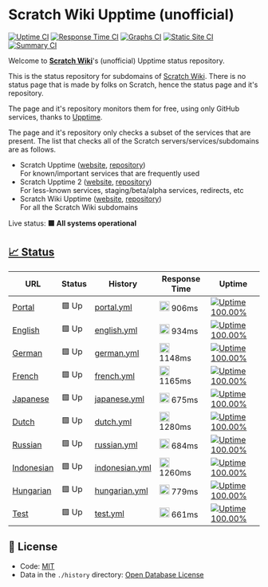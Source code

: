 # Scratch Wiki Upptime (unofficial)

[![Uptime CI](https://github.com/Hans5958/Scratch-Wiki-Upptime/workflows/Uptime%20CI/badge.svg)](https://github.com/Hans5958/Scratch-Wiki-Upptime/actions?query=workflow%3A%22Uptime+CI%22)
[![Response Time CI](https://github.com/Hans5958/Scratch-Wiki-Upptime/workflows/Response%20Time%20CI/badge.svg)](https://github.com/Hans5958/Scratch-Wiki-Upptime/actions?query=workflow%3A%22Response+Time+CI%22)
[![Graphs CI](https://github.com/Hans5958/Scratch-Wiki-Upptime/workflows/Graphs%20CI/badge.svg)](https://github.com/Hans5958/Scratch-Wiki-Upptime/actions?query=workflow%3A%22Graphs+CI%22)
[![Static Site CI](https://github.com/Hans5958/Scratch-Wiki-Upptime/workflows/Static%20Site%20CI/badge.svg)](https://github.com/Hans5958/Scratch-Wiki-Upptime/actions?query=workflow%3A%22Static+Site+CI%22)
[![Summary CI](https://github.com/Hans5958/Scratch-Wiki-Upptime/workflows/Summary%20CI/badge.svg)](https://github.com/Hans5958/Scratch-Wiki-Upptime/actions?query=workflow%3A%22Summary+CI%22)

Welcome to **[Scratch Wiki](https://scratch-wiki.info)**'s (unofficial) Upptime status repository.

This is the status repository for subdomains of [Scratch Wiki](https://scratch-wiki.info). There is no status page that is made by folks on Scratch, hence the status page and it's repository.

The page and it's repository monitors them for free, using only GitHub services, thanks to [Upptime](https://github.com/upptime/upptime).

The page and it's repository only checks a subset of the services that are present. The list that checks all of the Scratch servers/services/subdomains are as follows.

- Scratch Upptime ([website](https://scratch-upptime.netlify.app), [repository](https://github.com/Hans5958/Scratch-Wiki-Upptime))  
  For known/important services that are frequently used
- Scratch Upptime 2 ([website](https://scratch-upptime-2.netlify.app), [repository](https://github.com/Hans5958/Scratch-Wiki-Upptime-2))  
  For less-known services, staging/beta/alpha services, redirects, etc
- Scratch Wiki Upptime ([website](https://scratch-wiki-upptime.netlify.app), [repository](https://github.com/Hans5958/Scratch-Wiki-Upptime))  
  For all the Scratch Wiki subdomains

Live status: <!--live status--> **🟩 All systems operational**

## [📈 Status](https://scratch-wiki-upptime.netlify.app)

<!--start: status pages-->
<!-- This summary is generated by Upptime (https://github.com/upptime/upptime) -->
<!-- Do not edit this manually, your changes will be overwritten -->

| URL                                        | Status | History                                                                                                  | Response Time                                                                    | Uptime                                                                                                                                                                                                                                           |
| ------------------------------------------ | ------ | -------------------------------------------------------------------------------------------------------- | -------------------------------------------------------------------------------- | ------------------------------------------------------------------------------------------------------------------------------------------------------------------------------------------------------------------------------------------------ |
| [Portal](https://scratch-wiki.info)        | 🟩 Up  | [portal.yml](https://github.com/Hans5958/Scratch-Wiki-Upptime/commits/master/history/portal.yml)         | <img alt="Response time graph" src="./graphs/portal.png" height="20"> 906ms      | [![Uptime 100.00%](https://img.shields.io/endpoint?url=https%3A%2F%2Fraw.githubusercontent.com%2FHans5958%2FScratch-Wiki-Upptime%2Fmaster%2Fapi%2Fportal%2Fuptime.json)](https://Hans5958.github.io/Scratch-Wiki-Upptime/history/portal)         |
| [English](https://en.scratch-wiki.info)    | 🟩 Up  | [english.yml](https://github.com/Hans5958/Scratch-Wiki-Upptime/commits/master/history/english.yml)       | <img alt="Response time graph" src="./graphs/english.png" height="20"> 934ms     | [![Uptime 100.00%](https://img.shields.io/endpoint?url=https%3A%2F%2Fraw.githubusercontent.com%2FHans5958%2FScratch-Wiki-Upptime%2Fmaster%2Fapi%2Fenglish%2Fuptime.json)](https://Hans5958.github.io/Scratch-Wiki-Upptime/history/english)       |
| [German](https://de.scratch-wiki.info)     | 🟩 Up  | [german.yml](https://github.com/Hans5958/Scratch-Wiki-Upptime/commits/master/history/german.yml)         | <img alt="Response time graph" src="./graphs/german.png" height="20"> 1148ms     | [![Uptime 100.00%](https://img.shields.io/endpoint?url=https%3A%2F%2Fraw.githubusercontent.com%2FHans5958%2FScratch-Wiki-Upptime%2Fmaster%2Fapi%2Fgerman%2Fuptime.json)](https://Hans5958.github.io/Scratch-Wiki-Upptime/history/german)         |
| [French](https://fr.scratch-wiki.info)     | 🟩 Up  | [french.yml](https://github.com/Hans5958/Scratch-Wiki-Upptime/commits/master/history/french.yml)         | <img alt="Response time graph" src="./graphs/french.png" height="20"> 1165ms     | [![Uptime 100.00%](https://img.shields.io/endpoint?url=https%3A%2F%2Fraw.githubusercontent.com%2FHans5958%2FScratch-Wiki-Upptime%2Fmaster%2Fapi%2Ffrench%2Fuptime.json)](https://Hans5958.github.io/Scratch-Wiki-Upptime/history/french)         |
| [Japanese](https://ja.scratch-wiki.info)   | 🟩 Up  | [japanese.yml](https://github.com/Hans5958/Scratch-Wiki-Upptime/commits/master/history/japanese.yml)     | <img alt="Response time graph" src="./graphs/japanese.png" height="20"> 675ms    | [![Uptime 100.00%](https://img.shields.io/endpoint?url=https%3A%2F%2Fraw.githubusercontent.com%2FHans5958%2FScratch-Wiki-Upptime%2Fmaster%2Fapi%2Fjapanese%2Fuptime.json)](https://Hans5958.github.io/Scratch-Wiki-Upptime/history/japanese)     |
| [Dutch](https://nl.scratch-wiki.info)      | 🟩 Up  | [dutch.yml](https://github.com/Hans5958/Scratch-Wiki-Upptime/commits/master/history/dutch.yml)           | <img alt="Response time graph" src="./graphs/dutch.png" height="20"> 1280ms      | [![Uptime 100.00%](https://img.shields.io/endpoint?url=https%3A%2F%2Fraw.githubusercontent.com%2FHans5958%2FScratch-Wiki-Upptime%2Fmaster%2Fapi%2Fdutch%2Fuptime.json)](https://Hans5958.github.io/Scratch-Wiki-Upptime/history/dutch)           |
| [Russian](https://ru.scratch-wiki.info)    | 🟩 Up  | [russian.yml](https://github.com/Hans5958/Scratch-Wiki-Upptime/commits/master/history/russian.yml)       | <img alt="Response time graph" src="./graphs/russian.png" height="20"> 684ms     | [![Uptime 100.00%](https://img.shields.io/endpoint?url=https%3A%2F%2Fraw.githubusercontent.com%2FHans5958%2FScratch-Wiki-Upptime%2Fmaster%2Fapi%2Frussian%2Fuptime.json)](https://Hans5958.github.io/Scratch-Wiki-Upptime/history/russian)       |
| [Indonesian](https://id.scratch-wiki.info) | 🟩 Up  | [indonesian.yml](https://github.com/Hans5958/Scratch-Wiki-Upptime/commits/master/history/indonesian.yml) | <img alt="Response time graph" src="./graphs/indonesian.png" height="20"> 1260ms | [![Uptime 100.00%](https://img.shields.io/endpoint?url=https%3A%2F%2Fraw.githubusercontent.com%2FHans5958%2FScratch-Wiki-Upptime%2Fmaster%2Fapi%2Findonesian%2Fuptime.json)](https://Hans5958.github.io/Scratch-Wiki-Upptime/history/indonesian) |
| [Hungarian](https://hu.scratch-wiki.info)  | 🟩 Up  | [hungarian.yml](https://github.com/Hans5958/Scratch-Wiki-Upptime/commits/master/history/hungarian.yml)   | <img alt="Response time graph" src="./graphs/hungarian.png" height="20"> 779ms   | [![Uptime 100.00%](https://img.shields.io/endpoint?url=https%3A%2F%2Fraw.githubusercontent.com%2FHans5958%2FScratch-Wiki-Upptime%2Fmaster%2Fapi%2Fhungarian%2Fuptime.json)](https://Hans5958.github.io/Scratch-Wiki-Upptime/history/hungarian)   |
| [Test](https://test.scratch-wiki.info)     | 🟩 Up  | [test.yml](https://github.com/Hans5958/Scratch-Wiki-Upptime/commits/master/history/test.yml)             | <img alt="Response time graph" src="./graphs/test.png" height="20"> 661ms        | [![Uptime 100.00%](https://img.shields.io/endpoint?url=https%3A%2F%2Fraw.githubusercontent.com%2FHans5958%2FScratch-Wiki-Upptime%2Fmaster%2Fapi%2Ftest%2Fuptime.json)](https://Hans5958.github.io/Scratch-Wiki-Upptime/history/test)             |

<!--end: status pages-->

## 📄 License

- Code: [MIT](./LICENSE)
- Data in the `./history` directory: [Open Database License](https://opendatacommons.org/licenses/odbl/1-0/)
